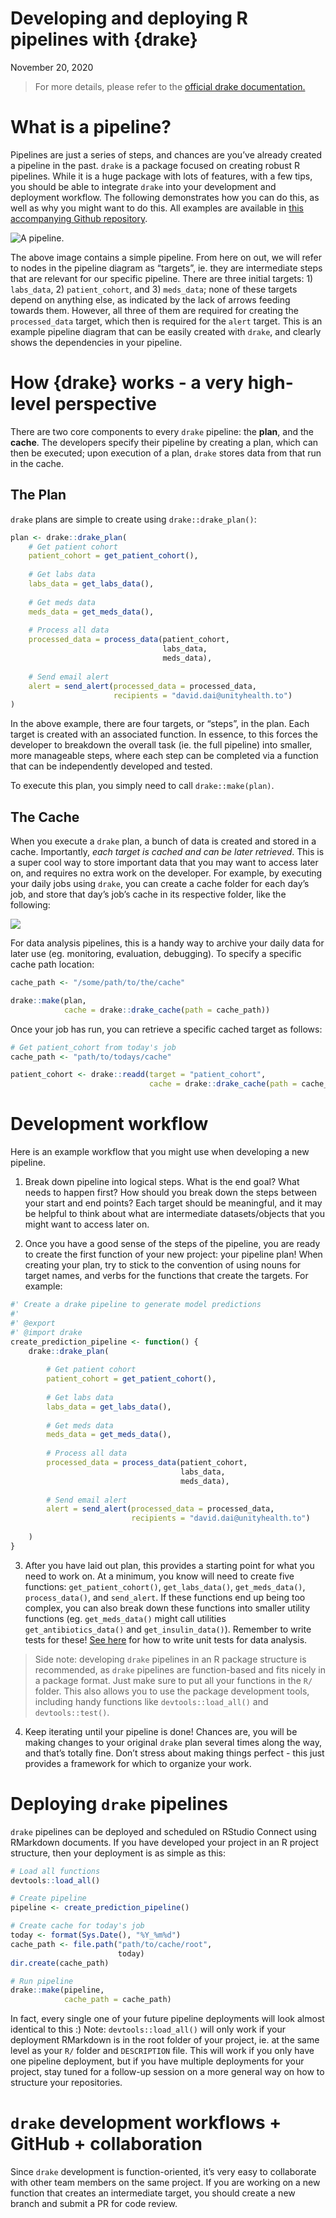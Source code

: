 Developing and deploying R pipelines with {drake}
================
November 20, 2020

> For more details, please refer to the [official drake
> documentation.](https://books.ropensci.org/drake/)

# What is a pipeline?

Pipelines are just a series of steps, and chances are you’ve already
created a pipeline in the past. `drake` is a package focused on creating
robust R pipelines. While it is a huge package with lots of features,
with a few tips, you should be able to integrate `drake` into your
development and deployment workflow. The following demonstrates how you
can do this, as well as why you might want to do this. All examples are
available in [this accompanying Github
repository](https://github.com/LKS-CHART/drakeExample).

![A pipeline.](./img/pipeline_diagram.PNG)

The above image contains a simple pipeline. From here on out, we will
refer to nodes in the pipeline diagram as “targets”, ie. they are
intermediate steps that are relevant for our specific pipeline. There
are three initial targets: 1) `labs_data`, 2) `patient_cohort`, and 3)
`meds_data`; none of these targets depend on anything else, as indicated
by the lack of arrows feeding towards them. However, all three of them
are required for creating the `processed_data` target, which then is
required for the `alert` target. This is an example pipeline diagram
that can be easily created with `drake`, and clearly shows the
dependencies in your pipeline.

# How {drake} works - a very high-level perspective

There are two core components to every `drake` pipeline: the **plan**,
and the **cache**. The developers specify their pipeline by creating a
plan, which can then be executed; upon execution of a plan, `drake`
stores data from that run in the cache.

## The Plan

`drake` plans are simple to create using `drake::drake_plan()`:

``` r
plan <- drake::drake_plan(
    # Get patient cohort
    patient_cohort = get_patient_cohort(),
    
    # Get labs data
    labs_data = get_labs_data(),
    
    # Get meds data
    meds_data = get_meds_data(),
    
    # Process all data
    processed_data = process_data(patient_cohort,
                                  labs_data,
                                  meds_data),
    
    # Send email alert
    alert = send_alert(processed_data = processed_data,
                       recipients = "david.dai@unityhealth.to")
)
```

In the above example, there are four targets, or “steps”, in the plan.
Each target is created with an associated function. In essence, to this
forces the developer to breakdown the overall task (ie. the full
pipeline) into smaller, more manageable steps, where each step can be
completed via a function that can be independently developed and tested.

To execute this plan, you simply need to call `drake::make(plan)`.

## The Cache

When you execute a `drake` plan, a bunch of data is created and stored
in a cache. Importantly, *each target is cached and can be later
retrieved*. This is a super cool way to store important data that you
may want to access later on, and requires no extra work on the
developer. For example, by executing your daily jobs using `drake`, you
can create a cache folder for each day’s job, and store that day’s job’s
cache in its respective folder, like the following:

![](./img/drake_cache.PNG)

For data analysis pipelines, this is a handy way to archive your daily
data for later use (eg. monitoring, evaluation, debugging). To specify a
specific cache path location:

``` r
cache_path <- "/some/path/to/the/cache"

drake::make(plan,
            cache = drake::drake_cache(path = cache_path))
```

Once your job has run, you can retrieve a specific cached target as
follows:

``` r
# Get patient_cohort from today's job
cache_path <- "path/to/todays/cache"

patient_cohort <- drake::readd(target = "patient_cohort",
                               cache = drake::drake_cache(path = cache_path))
```

# Development workflow

Here is an example workflow that you might use when developing a new
pipeline.

1.  Break down pipeline into logical steps. What is the end goal? What
    needs to happen first? How should you break down the steps between
    your start and end points? Each target should be meaningful, and it
    may be helpful to think about what are intermediate datasets/objects
    that you might want to access later on.

2.  Once you have a good sense of the steps of the pipeline, you are
    ready to create the first function of your new project: your
    pipeline plan\! When creating your plan, try to stick to the
    convention of using nouns for target names, and verbs for the
    functions that create the targets. For example:

<!-- end list -->

``` r
#' Create a drake pipeline to generate model predictions
#'
#' @export
#' @import drake
create_prediction_pipeline <- function() {
    drake::drake_plan(
        
        # Get patient cohort
        patient_cohort = get_patient_cohort(),
        
        # Get labs data
        labs_data = get_labs_data(),
        
        # Get meds data
        meds_data = get_meds_data(),
        
        # Process all data
        processed_data = process_data(patient_cohort,
                                      labs_data,
                                      meds_data),
        
        # Send email alert
        alert = send_alert(processed_data = processed_data,
                           recipients = "david.dai@unityhealth.to")
        
    )
}
```

3.  After you have laid out plan, this provides a starting point for
    what you need to work on. At a minimum, you know will need to create
    five functions: `get_patient_cohort()`, `get_labs_data()`,
    `get_meds_data()`, `process_data()`, and `send_alert`. If these
    functions end up being too complex, you can also break down these
    functions into smaller utility functions (eg. `get_meds_data()`
    might call utilities `get_antibiotics_data()` and
    `get_insulin_data()`). Remember to write tests for these\! [See
    here](https://github.com/LKS-CHART/threetips/blob/master/r_programming/mockery.md)
    for how to write unit tests for data analysis.

> Side note: developing `drake` pipelines in an R package structure is
> recommended, as `drake` pipelines are function-based and fits nicely
> in a package format. Just make sure to put all your functions in the
> `R/` folder. This also allows you to use the package development
> tools, including handy functions like `devtools::load_all()` and
> `devtools::test()`.

4.  Keep iterating until your pipeline is done\! Chances are, you will
    be making changes to your original `drake` plan several times along
    the way, and that’s totally fine. Don’t stress about making things
    perfect - this just provides a framework for which to organize your
    work.

# Deploying `drake` pipelines

`drake` pipelines can be deployed and scheduled on RStudio Connect using
RMarkdown documents. If you have developed your project in an R project
structure, then your deployment is as simple as this:

``` r
# Load all functions
devtools::load_all()

# Create pipeline
pipeline <- create_prediction_pipeline()

# Create cache for today's job
today <- format(Sys.Date(), "%Y_%m%d")
cache_path <- file.path("path/to/cache/root", 
                        today)
dir.create(cache_path)

# Run pipeline
drake::make(pipeline,
            cache_path = cache_path)
```

In fact, every single one of your future pipeline deployments will look
almost identical to this :) Note: `devtools::load_all()` will only work
if your deployment RMarkdown is in the root folder of your project, ie.
at the same level as your `R/` folder and `DESCRIPTION` file. This will
work if you only have one pipeline deployment, but if you have multiple
deployments for your project, stay tuned for a follow-up session on a
more general way on how to structure your repositories.

# `drake` development workflows + GitHub + collaboration

Since `drake` development is function-oriented, it’s very easy to
collaborate with other team members on the same project. If you are
working on a new function that creates an intermediate target, you
should create a new branch and submit a PR for code review.
